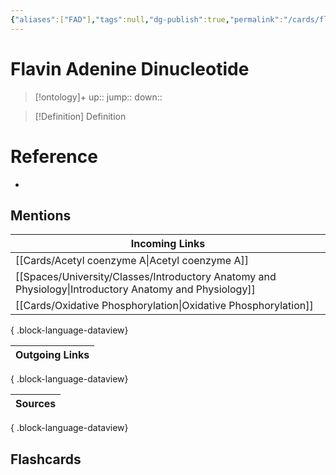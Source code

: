 ```yaml
---
{"aliases":["FAD"],"tags":null,"dg-publish":true,"permalink":"/cards/flavin-adenine-dinucleotide/","dgPassFrontmatter":true}
---
```


# Flavin Adenine Dinucleotide

> [!ontology]+
> up:: 
> jump:: 
> down:: 

> [!Definition] Definition

# Reference

- 

## Mentions

| Incoming Links                                                                                            |
| --------------------------------------------------------------------------------------------------------- |
| [[Cards/Acetyl coenzyme A\|Acetyl coenzyme A]]                                                         |
| [[Spaces/University/Classes/Introductory Anatomy and Physiology\|Introductory Anatomy and Physiology]] |
| [[Cards/Oxidative Phosphorylation\|Oxidative Phosphorylation]]                                         |

{ .block-language-dataview}

| Outgoing Links |
| -------------- |

{ .block-language-dataview}

| Sources |
| ------- |

{ .block-language-dataview}

## Flashcards